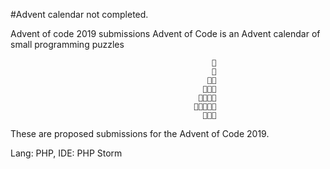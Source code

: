 #Advent calendar not completed.

Advent of code 2019 submissions
Advent of Code is an Advent calendar of small programming puzzles

                                             ⁣    🌟
                                                 🎄
                                                🎄🎄
                                               🎄🎄🎄
                                              🎄🎄🎄🎄
                                             🎄🎄🎄🎄🎄
                                               🎁🎁🎁

These are proposed submissions for the Advent of Code 2019.

Lang: PHP, IDE: PHP Storm
